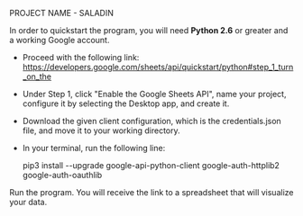 PROJECT NAME - SALADIN

In order to quickstart the program, you will need **Python 2.6** or greater and a working Google account.
  
- Proceed with the following link: 
https://developers.google.com/sheets/api/quickstart/python#step_1_turn_on_the

- Under Step 1, click "Enable the Google Sheets API", name your project, configure it by selecting the Desktop app, and create it. 

- Download the given client configuration, which is the credentials.json file, and move it to your working directory. 

- In your terminal, run the following line: 

    pip3 install --upgrade google-api-python-client google-auth-httplib2 google-auth-oauthlib

Run the program. You will receive the link to a spreadsheet that will visualize your data. 